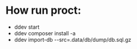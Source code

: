 # How run proct:  
* ddev start
* ddev composer install -a
* ddev import-db --src=.data/db/dump/db.sql.gz